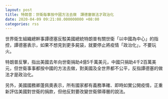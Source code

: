```yaml
---
layout: post
title: 特朗普：世衛每事按中國方法去做　譚德塞做法才政治化
date: 2020-04-09 09:21:08.000000000 +08:00
categories: rss
---
```


世界衛生組織總幹事譚德塞反駁美國總統特朗普有關世衛「以中國為中心」的指控，譚德塞表示，如果不想見到更多屍袋，就要停止將疫情「政治化」，不要玩火。

特朗普反擊，指出美國去年向世衛捐助4億5千萬美元，中國只捐助4千2百萬美元，但世衛事事都按中國的方法去做，對美國及全世界都不公平，反指譚德塞的做法才是政治化。

另外，美國國務卿蓬佩奧表示，所有國家都有義務準確、即時如實公開疫情，正重新評估美國對世衛的捐款，但他反對要改變世衛領導層的說法。
